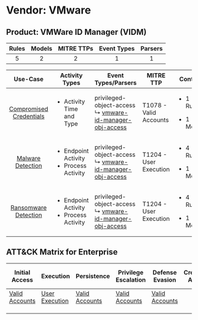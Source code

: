 Vendor: VMware
==============
Product: VMWare ID Manager (VIDM)
---------------------------------
| Rules | Models | MITRE TTPs | Event Types | Parsers |
|:-----:|:------:|:----------:|:-----------:|:-------:|
|   5   |   2    |     2      |      1      |    1    |

|                                 Use-Case                                  | Activity Types                                               | Event Types/Parsers                                                                                                          | MITRE TTP                  | Content                                             |
|:-------------------------------------------------------------------------:| ------------------------------------------------------------ | ---------------------------------------------------------------------------------------------------------------------------- | -------------------------- | --------------------------------------------------- |
| [Compromised Credentials](../UseCases/usecase_compromised_credentials.md) | <ul><li>Activity Time  and Type</li></ul>                    |  privileged-object-access<br> ↳ [vmware-id-manager-obj-access](../Parsers/parserContent_vmware-id-manager-obj-access.md)<br> | T1078 - Valid Accounts<br> | <ul><li>1 Rules</li></ul><ul><li>1 Models</li></ul> |
|       [Malware Detection](../UseCases/usecase_malware_detection.md)       | <ul><li>Endpoint Activity</li><li>Process Activity</li></ul> |  privileged-object-access<br> ↳ [vmware-id-manager-obj-access](../Parsers/parserContent_vmware-id-manager-obj-access.md)<br> | T1204 - User Execution<br> | <ul><li>4 Rules</li></ul><ul><li>1 Models</li></ul> |
|    [Ransomware Detection](../UseCases/usecase_ransomware_detection.md)    | <ul><li>Endpoint Activity</li><li>Process Activity</li></ul> |  privileged-object-access<br> ↳ [vmware-id-manager-obj-access](../Parsers/parserContent_vmware-id-manager-obj-access.md)<br> | T1204 - User Execution<br> | <ul><li>4 Rules</li></ul><ul><li>1 Models</li></ul> |

ATT&CK Matrix for Enterprise
----------------------------
| Initial Access                                                      | Execution                                                           | Persistence                                                         | Privilege Escalation                                                | Defense Evasion                                                     | Credential Access | Discovery | Lateral Movement | Collection | Command and Control | Exfiltration | Impact |
| ------------------------------------------------------------------- | ------------------------------------------------------------------- | ------------------------------------------------------------------- | ------------------------------------------------------------------- | ------------------------------------------------------------------- | ----------------- | --------- | ---------------- | ---------- | ------------------- | ------------ | ------ |
| [Valid Accounts](https://attack.mitre.org/techniques/T1078)<br><br> | [User Execution](https://attack.mitre.org/techniques/T1204)<br><br> | [Valid Accounts](https://attack.mitre.org/techniques/T1078)<br><br> | [Valid Accounts](https://attack.mitre.org/techniques/T1078)<br><br> | [Valid Accounts](https://attack.mitre.org/techniques/T1078)<br><br> |                   |           |                  |            |                     |              |        |